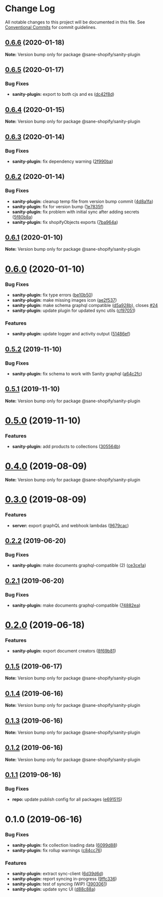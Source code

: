 # Change Log

All notable changes to this project will be documented in this file.
See [Conventional Commits](https://conventionalcommits.org) for commit guidelines.

## [0.6.6](https://github.com/good-idea/sane-shopify/compare/v0.6.5...v0.6.6) (2020-01-18)

**Note:** Version bump only for package @sane-shopify/sanity-plugin

## [0.6.5](https://github.com/good-idea/sane-shopify/compare/v0.6.4...v0.6.5) (2020-01-17)

### Bug Fixes

- **sanity-plugin:** export to both cjs and es ([dc42f8d](https://github.com/good-idea/sane-shopify/commit/dc42f8da82dd6c193fefb475ec9c3977789d6737))

## [0.6.4](https://github.com/good-idea/sane-shopify/compare/v0.6.3...v0.6.4) (2020-01-15)

**Note:** Version bump only for package @sane-shopify/sanity-plugin

## [0.6.3](https://github.com/good-idea/sane-shopify/compare/v0.6.2...v0.6.3) (2020-01-14)

### Bug Fixes

- **sanity-plugin:** fix dependency warning ([2f990ba](https://github.com/good-idea/sane-shopify/commit/2f990bacc97eb84c6d7bbfc5acf4cebe0d3a6ba8))

## [0.6.2](https://github.com/good-idea/sane-shopify/compare/v0.6.1...v0.6.2) (2020-01-14)

### Bug Fixes

- **sanity-plugin:** cleanup temp file from version bump commit ([4d8a1fa](https://github.com/good-idea/sane-shopify/commit/4d8a1fa42bce0d73b1262490aa82dae02ab57fc7))
- **sanity-plugin:** fix for version bump ([1e7835f](https://github.com/good-idea/sane-shopify/commit/1e7835f492fce8d5b6ce69e8063d26669a697c5c))
- **sanity-plugin:** fix problem with initial sync after adding secrets ([5f80b8a](https://github.com/good-idea/sane-shopify/commit/5f80b8ae6cd45e1011278d8221d32b0df74b5a21))
- **sanity-plugin:** fix shopifyObjects exports ([7ba964a](https://github.com/good-idea/sane-shopify/commit/7ba964a3cd345e23b1c567ef0fca23a919829d9d))

## [0.6.1](https://github.com/good-idea/sane-shopify/compare/v0.6.0...v0.6.1) (2020-01-10)

**Note:** Version bump only for package @sane-shopify/sanity-plugin

# [0.6.0](https://github.com/good-idea/sane-shopify/compare/v0.5.2...v0.6.0) (2020-01-10)

### Bug Fixes

- **sanity-plugin:** fix type errors ([be10b50](https://github.com/good-idea/sane-shopify/commit/be10b50b9f2e8eed933ed291bfe37f954f24e26d))
- **sanity-plugin:** make missing images icon ([ae2f537](https://github.com/good-idea/sane-shopify/commit/ae2f537f73a83ecab755fcce7d0dfd30250247bb))
- **sanity-plugin:** make schema graphql compatible ([d5a928b](https://github.com/good-idea/sane-shopify/commit/d5a928b67cf645006b8855c285d68b2eb162ebb5)), closes [#24](https://github.com/good-idea/sane-shopify/issues/24)
- **sanity-plugin:** update plugin for updated sync utils ([cf97051](https://github.com/good-idea/sane-shopify/commit/cf97051cc9553a3c804e54299beb98b6dbdb5a40))

### Features

- **sanity-plugin:** update logger and activity output ([51486ef](https://github.com/good-idea/sane-shopify/commit/51486ef24c5b977b58ec94d824337283854a9d28))

## [0.5.2](https://github.com/good-idea/sane-shopify/compare/v0.5.1...v0.5.2) (2019-11-10)

### Bug Fixes

- **sanity-plugin:** fix schema to work with Sanity graphql ([a64c2fc](https://github.com/good-idea/sane-shopify/commit/a64c2fc1452bf1d93973aba9a37acf954894c50c))

## [0.5.1](https://github.com/good-idea/sane-shopify/compare/v0.5.0...v0.5.1) (2019-11-10)

**Note:** Version bump only for package @sane-shopify/sanity-plugin

# [0.5.0](https://github.com/good-idea/sane-shopify/compare/v0.4.0...v0.5.0) (2019-11-10)

### Features

- **sanity-plugin:** add products to collections ([305564b](https://github.com/good-idea/sane-shopify/commit/305564b59433a016144acd81808a40bdae5f9ba2))

# [0.4.0](https://github.com/good-idea/sane-shopify/compare/v0.3.0...v0.4.0) (2019-08-09)

**Note:** Version bump only for package @sane-shopify/sanity-plugin

# [0.3.0](https://github.com/good-idea/sane-shopify/compare/v0.2.2...v0.3.0) (2019-08-09)

### Features

- **server:** export graphQL and webhook lambdas ([9679cac](https://github.com/good-idea/sane-shopify/commit/9679cac))

## [0.2.2](https://github.com/good-idea/sane-shopify/compare/v0.2.1...v0.2.2) (2019-06-20)

### Bug Fixes

- **sanity-plugin:** make documents graphql-compatible (2) ([ce3ce1a](https://github.com/good-idea/sane-shopify/commit/ce3ce1a))

## [0.2.1](https://github.com/good-idea/sane-shopify/compare/v0.2.0...v0.2.1) (2019-06-20)

### Bug Fixes

- **sanity-plugin:** make documents graphql-compatible ([74882ea](https://github.com/good-idea/sane-shopify/commit/74882ea))

# [0.2.0](https://github.com/good-idea/sane-shopify/compare/v0.1.5...v0.2.0) (2019-06-18)

### Features

- **sanity-plugin:** export document creators ([8f69b81](https://github.com/good-idea/sane-shopify/commit/8f69b81))

## [0.1.5](https://github.com/good-idea/sane-shopify/compare/v0.1.4...v0.1.5) (2019-06-17)

**Note:** Version bump only for package @sane-shopify/sanity-plugin

## [0.1.4](https://github.com/good-idea/sane-shopify/compare/v0.1.3...v0.1.4) (2019-06-16)

**Note:** Version bump only for package @sane-shopify/sanity-plugin

## [0.1.3](https://github.com/good-idea/sane-shopify/compare/v0.1.2...v0.1.3) (2019-06-16)

**Note:** Version bump only for package @sane-shopify/sanity-plugin

## [0.1.2](https://github.com/good-idea/sane-shopify/compare/v0.1.1...v0.1.2) (2019-06-16)

**Note:** Version bump only for package @sane-shopify/sanity-plugin

## [0.1.1](https://github.com/good-idea/sane-shopify/compare/v0.1.0...v0.1.1) (2019-06-16)

### Bug Fixes

- **repo:** update publish config for all packages ([e691515](https://github.com/good-idea/sane-shopify/commit/e691515))

# 0.1.0 (2019-06-16)

### Bug Fixes

- **sanity-plugin:** fix collection loading data ([6099d88](https://github.com/good-idea/sane-shopify/commit/6099d88))
- **sanity-plugin:** fix rollup warnings ([c84cc76](https://github.com/good-idea/sane-shopify/commit/c84cc76))

### Features

- **sanity-plugin:** extract sync-client ([6d39d6d](https://github.com/good-idea/sane-shopify/commit/6d39d6d))
- **sanity-plugin:** report syncing in-progress ([9ffc336](https://github.com/good-idea/sane-shopify/commit/9ffc336))
- **sanity-plugin:** test of syncing (WIP) ([3903061](https://github.com/good-idea/sane-shopify/commit/3903061))
- **sanity-plugin:** update sync UI ([d88c88a](https://github.com/good-idea/sane-shopify/commit/d88c88a))
